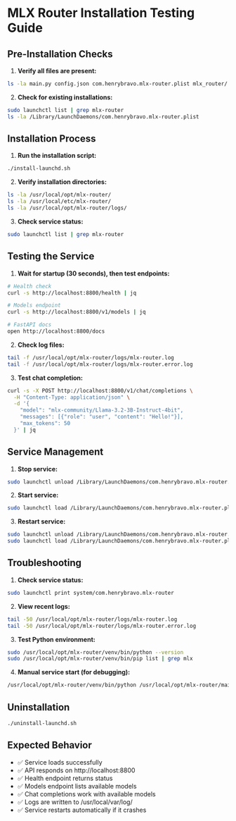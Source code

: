 # MLX Router Installation Testing Guide

## Pre-Installation Checks

1. **Verify all files are present:**
```bash
ls -la main.py config.json com.henrybravo.mlx-router.plist mlx_router/ requirements.txt
```

2. **Check for existing installations:**
```bash
sudo launchctl list | grep mlx-router
ls -la /Library/LaunchDaemons/com.henrybravo.mlx-router.plist
```

## Installation Process

1. **Run the installation script:**
```bash
./install-launchd.sh
```

2. **Verify installation directories:**
```bash
ls -la /usr/local/opt/mlx-router/
ls -la /usr/local/etc/mlx-router/
ls -la /usr/local/opt/mlx-router/logs/
```

3. **Check service status:**
```bash
sudo launchctl list | grep mlx-router
```

## Testing the Service

1. **Wait for startup (30 seconds), then test endpoints:**
```bash
# Health check
curl -s http://localhost:8800/health | jq

# Models endpoint
curl -s http://localhost:8800/v1/models | jq

# FastAPI docs
open http://localhost:8800/docs
```

2. **Check log files:**
```bash
tail -f /usr/local/opt/mlx-router/logs/mlx-router.log
tail -f /usr/local/opt/mlx-router/logs/mlx-router.error.log
```

3. **Test chat completion:**
```bash
curl -s -X POST http://localhost:8800/v1/chat/completions \
  -H "Content-Type: application/json" \
  -d '{
    "model": "mlx-community/Llama-3.2-3B-Instruct-4bit",
    "messages": [{"role": "user", "content": "Hello!"}],
    "max_tokens": 50
  }' | jq
```

## Service Management

1. **Stop service:**
```bash
sudo launchctl unload /Library/LaunchDaemons/com.henrybravo.mlx-router.plist
```

2. **Start service:**
```bash
sudo launchctl load /Library/LaunchDaemons/com.henrybravo.mlx-router.plist
```

3. **Restart service:**
```bash
sudo launchctl unload /Library/LaunchDaemons/com.henrybravo.mlx-router.plist
sudo launchctl load /Library/LaunchDaemons/com.henrybravo.mlx-router.plist
```

## Troubleshooting

1. **Check service status:**
```bash
sudo launchctl print system/com.henrybravo.mlx-router
```

2. **View recent logs:**
```bash
tail -50 /usr/local/opt/mlx-router/logs/mlx-router.log
tail -50 /usr/local/opt/mlx-router/logs/mlx-router.error.log
```

3. **Test Python environment:**
```bash
sudo /usr/local/opt/mlx-router/venv/bin/python --version
sudo /usr/local/opt/mlx-router/venv/bin/pip list | grep mlx
```

4. **Manual service start (for debugging):**
```bash
/usr/local/opt/mlx-router/venv/bin/python /usr/local/opt/mlx-router/main.py --config /usr/local/etc/mlx-router/config.json
```

## Uninstallation

```bash
./uninstall-launchd.sh
```

## Expected Behavior

- ✅ Service loads successfully
- ✅ API responds on http://localhost:8800
- ✅ Health endpoint returns status
- ✅ Models endpoint lists available models
- ✅ Chat completions work with available models
- ✅ Logs are written to /usr/local/var/log/
- ✅ Service restarts automatically if it crashes